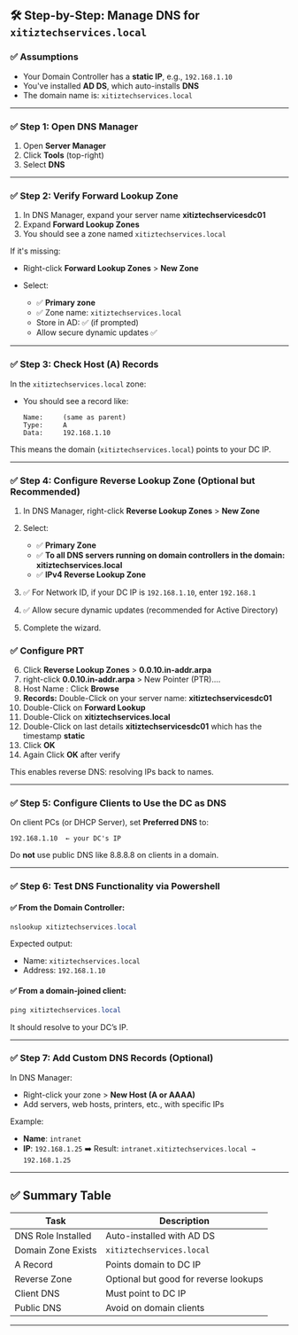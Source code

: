 ## 🛠 Step-by-Step: Manage DNS for `xitiztechservices.local`

### ✅ **Assumptions**

* Your Domain Controller has a **static IP**, e.g., `192.168.1.10`
* You've installed **AD DS**, which auto-installs **DNS**
* The domain name is: `xitiztechservices.local`

---

### ✅ **Step 1: Open DNS Manager**

1. Open **Server Manager**
2. Click **Tools** (top-right)
3. Select **DNS**

---

### ✅ **Step 2: Verify Forward Lookup Zone**

1. In DNS Manager, expand your server name **xitiztechservicesdc01**
2. Expand **Forward Lookup Zones**
3. You should see a zone named `xitiztechservices.local`

If it's missing:

* Right-click **Forward Lookup Zones** > **New Zone**
* Select:

  * ✅ **Primary zone**
  * ✅ Zone name: `xitiztechservices.local`
  * Store in AD: ✅ (if prompted)
  * Allow secure dynamic updates ✅

---

### ✅ **Step 3: Check Host (A) Records**

In the `xitiztechservices.local` zone:

* You should see a record like:

  ```
  Name:     (same as parent)
  Type:     A
  Data:     192.168.1.10
  ```

This means the domain (`xitiztechservices.local`) points to your DC IP.

---

### ✅ **Step 4: Configure Reverse Lookup Zone (Optional but Recommended)**

1. In DNS Manager, right-click **Reverse Lookup Zones** > **New Zone**
2. Select:

   * ✅ **Primary Zone**
   * ✅ **To all DNS servers running on domain controllers in the domain: xitiztechservices.local**
   * ✅ **IPv4 Reverse Lookup Zone**
3. ✅ For Network ID, if your DC IP is `192.168.1.10`, enter `192.168.1`
4. ✅ Allow secure dynamic updates (recommended for Active Directory)
5. Complete the wizard.

###  ✅ Configure PRT

6. Click **Reverse Lookup Zones** > **0.0.10.in-addr.arpa**
7.  right-click **0.0.10.in-addr.arpa** > New Pointer (PTR)....
8.  Host Name : Click **Browse**
9.  **Records:** Double-Click on your server name: **xitiztechservicesdc01**
10.  Double-Click on **Forward Lookup**
11.  Double-Click on **xitiztechservices.local**
12.  Double-Click on last details **xitiztechservicesdc01** which has the timestamp **static**
13.  Click **OK**
14.  Again Click **OK** after verify

This enables reverse DNS: resolving IPs back to names.

---

### ✅ **Step 5: Configure Clients to Use the DC as DNS**

On client PCs (or DHCP Server), set **Preferred DNS** to:

```
192.168.1.10  ← your DC's IP
```

Do **not** use public DNS like 8.8.8.8 on clients in a domain.

---

### ✅ **Step 6: Test DNS Functionality via Powershell**

#### ✅ From the Domain Controller:

```powershell
nslookup xitiztechservices.local
```

Expected output:

* Name: `xitiztechservices.local`
* Address: `192.168.1.10`

#### ✅ From a domain-joined client:

```powershell
ping xitiztechservices.local
```

It should resolve to your DC’s IP.

---

### ✅ **Step 7: Add Custom DNS Records (Optional)**

In DNS Manager:

* Right-click your zone > **New Host (A or AAAA)**
* Add servers, web hosts, printers, etc., with specific IPs

Example:

* **Name**: `intranet`
* **IP**: `192.168.1.25`
  ➡️ Result: `intranet.xitiztechservices.local → 192.168.1.25`

---

## ✅ Summary Table

| Task               | Description                           |
| ------------------ | ------------------------------------- |
| DNS Role Installed | Auto-installed with AD DS             |
| Domain Zone Exists | `xitiztechservices.local`             |
| A Record           | Points domain to DC IP                |
| Reverse Zone       | Optional but good for reverse lookups |
| Client DNS         | Must point to DC IP                   |
| Public DNS         | Avoid on domain clients               |

---
